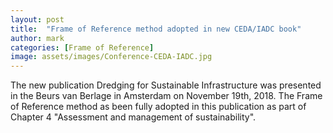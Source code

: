 ```yaml
---
layout: post
title:  "Frame of Reference method adopted in new CEDA/IADC book"
author: mark
categories: [Frame of Reference]
image: assets/images/Conference-CEDA-IADC.jpg
---
```

The new publication Dredging for Sustainable Infrastructure was presented in the Beurs van Berlage in Amsterdam on November 19th, 2018. The Frame of Reference method as been fully adopted in this publication as part of Chapter 4 "Assessment and management of sustainability".
